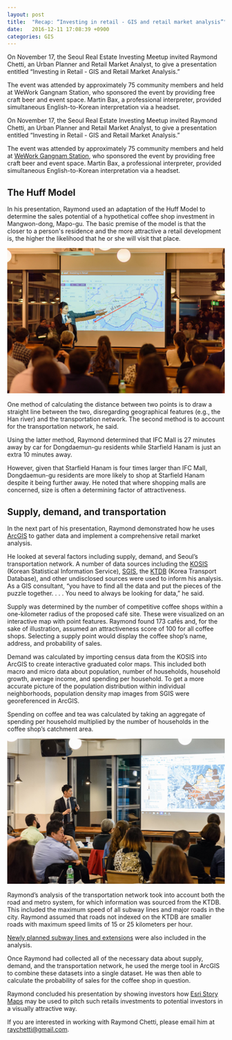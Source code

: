 ```yaml
---
layout: post
title:  "Recap: “Investing in retail - GIS and retail market analysis”"
date:   2016-12-11 17:08:39 +0900
categories: GIS
---
```

On November 17, the Seoul Real Estate Investing Meetup invited Raymond Chetti, an Urban Planner and Retail Market Analyst, to give a presentation entitled “Investing in Retail - GIS and Retail Market Analysis.”

The event was attended by approximately 75 community members and held at WeWork Gangnam Station, who sponsored the event by providing free craft beer and event space. Martin Bax, a professional interpreter, provided simultaneous English-to-Korean interpretation via a headset.

On November 17, the Seoul Real Estate Investing Meetup invited Raymond Chetti, an Urban Planner and Retail Market Analyst, to give a presentation entitled “Investing in Retail - GIS and Retail Market Analysis.”

The event was attended by approximately 75 community members and held at [WeWork Gangnam Station](https://www.wework.com/buildings/gangnam-station--seoul), who sponsored the event by providing free craft beer and event space. Martin Bax, a professional interpreter, provided simultaneous English-to-Korean interpretation via a headset.

## The Huff Model
In his presentation, Raymond used an adaptation of the Huff Model to determine the sales potential of a hypothetical coffee shop investment in Mangwon-dong, Mapo-gu. The basic premise of the model is that the closer to a person's residence and the more attractive a retail development is, the higher the likelihood that he or she will visit that place.

![Raymond showing members of the Seoul Real Estate Investing Meetup the distance between Dongdaemun-gu and IFC Mall in Yeouido.](images/distance.jpeg "Raymond showing members of the Seoul Real Estate Investing Meetup the distance between Dongdaemun-gu and IFC Mall in Yeouido.")

One method of calculating the distance between two points is to draw a straight line between the two, disregarding geographical features (e.g., the Han river) and the transportation network. The second method is to account for the transportation network, he said.

Using the latter method, Raymond determined that IFC Mall is 27 minutes away by car for Dongdaemun-gu residents while Starfield Hanam is just an extra 10 minutes away.

However, given that Starfield Hanam is four times larger than IFC Mall, Dongdaemun-gu residents are more likely to shop at Starfield Hanam despite it being further away. He noted that where shopping malls are concerned, size is often a determining factor of attractiveness.

## Supply, demand, and transportation
In the next part of his presentation, Raymond demonstrated how he uses [ArcGIS](https://www.arcgis.com/features/index.html) to gather data and implement a comprehensive retail market analysis.

He looked at several factors including supply, demand, and Seoul’s transportation network. A number of data sources including the [KOSIS](http://kosis.kr/) (Korean Statistical Information Service), [SGIS](https://sgis.kostat.go.kr/view/index), the [KTDB](https://www.ktdb.go.kr/) (Korea Transport Database), and other undisclosed sources were used to inform his analysis. As a GIS consultant, “you have to find all the data and put the pieces of the puzzle together. . . . You need to always be looking for data,” he said.

Supply was determined by the number of competitive coffee shops within a one-kilometer radius of the proposed café site. These were visualized on an interactive map with point features. Raymond found 173 cafés and, for the sake of illustration, assumed an attractiveness score of 100 for all coffee shops. Selecting a supply point would display the coffee shop’s name, address, and probability of sales.

Demand was calculated by importing census data from the KOSIS into ArcGIS to create interactive graduated color maps. This included both macro and micro data about population, number of households, household growth, average income, and spending per household. To get a more accurate picture of the population distribution within individual neighborhoods, population density map images from SGIS were georeferenced in ArcGIS.

Spending on coffee and tea was calculated by taking an aggregate of spending per household multiplied by the number of households in the coffee shop’s catchment area.

![Raymond referring to a graduated color map in ArcGIS showing total coffee and tea sales by district for 2015. The darker areas represent districts with high coffee and tea sales.](images/graduated-color-map.jpeg "Raymond referring to a graduated color map in ArcGIS showing total coffee and tea sales by district for 2015. The darker areas represent districts with high coffee and tea sales.")

Raymond’s analysis of the transportation network took into account both the road and metro system, for which information was sourced from the KTDB. This included the maximum speed of all subway lines and major roads in the city. Raymond assumed that roads not indexed on the KTDB are smaller roads with maximum speed limits of 15 or 25 kilometers per hour.

[Newly planned subway lines and extensions](http://www.businesskorea.co.kr/english/news/politics/11295-subway-extension-english-language-map-released-seouls-10-planned-subway-lines) were also included in the analysis.

Once Raymond had collected all of the necessary data about supply, demand, and the transportation network, he used the merge tool in ArcGIS to combine these datasets into a single dataset. He was then able to calculate the probability of sales for the coffee shop in question.

Raymond concluded his presentation by showing investors how [Esri Story Maps](https://storymaps.arcgis.com/en/) may be used to pitch such retails investments to potential investors in a visually attractive way.

If you are interested in working with Raymond Chetti, please email him at raychetti@gmail.com.
